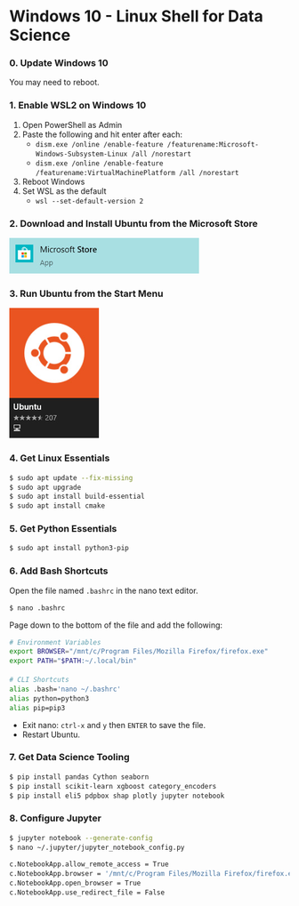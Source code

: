 # Windows 10 - Linux Shell for Data Science


### 0. Update Windows 10
You may need to reboot.

### 1. Enable WSL2 on Windows 10
1. Open PowerShell as Admin
2. Paste the following and hit enter after each:
    - `dism.exe /online /enable-feature /featurename:Microsoft-Windows-Subsystem-Linux /all /norestart`
    - `dism.exe /online /enable-feature /featurename:VirtualMachinePlatform /all /norestart`
3. Reboot Windows
4. Set WSL as the default
    - `wsl --set-default-version 2`

### 2. Download and Install Ubuntu from the Microsoft Store
![Microsoft Store](Microsoft-store.jpg)

### 3. Run Ubuntu from the Start Menu
![Ubuntu Logo](Ubuntu-logo.jpg)

### 4. Get Linux Essentials
```sh
$ sudo apt update --fix-missing
$ sudo apt upgrade
$ sudo apt install build-essential
$ sudo apt install cmake
```

### 5. Get Python Essentials
```sh
$ sudo apt install python3-pip
```

### 6. Add Bash Shortcuts
Open the file named `.bashrc` in the nano text editor.

```sh
$ nano .bashrc
```

Page down to the bottom of the file and add the following:

```sh
# Environment Variables
export BROWSER="/mnt/c/Program Files/Mozilla Firefox/firefox.exe"
export PATH="$PATH:~/.local/bin"

# CLI Shortcuts
alias .bash='nano ~/.bashrc'
alias python=python3
alias pip=pip3
```
- Exit nano: `ctrl-x` and `y` then `ENTER` to save the file.
- Restart Ubuntu.

### 7. Get Data Science Tooling
```sh
$ pip install pandas Cython seaborn
$ pip install scikit-learn xgboost category_encoders
$ pip install eli5 pdpbox shap plotly jupyter notebook
```

### 8. Configure Jupyter

```sh
$ jupyter notebook --generate-config
$ nano ~/.jupyter/jupyter_notebook_config.py
```

```sh
c.NotebookApp.allow_remote_access = True
c.NotebookApp.browser = '/mnt/c/Program Files/Mozilla Firefox/firefox.exe'
c.NotebookApp.open_browser = True
c.NotebookApp.use_redirect_file = False
```
